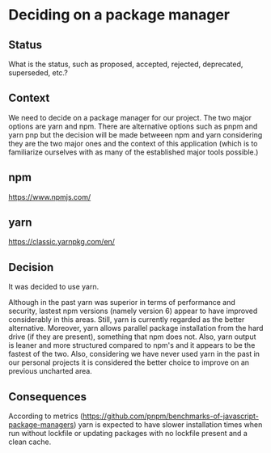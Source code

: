 # Deciding on a package manager

## Status

What is the status, such as proposed, accepted, rejected, deprecated, superseded, etc.?

## Context

We need to decide on a package manager for our project. The two major options are yarn and npm. There are alternative options such as pnpm and yarn pnp but the decision will be made betweeen npm and yarn considering they are the two major ones and the context of this application (which is to familiarize ourselves with as many of the established major tools possible.)

## npm

https://www.npmjs.com/

## yarn

https://classic.yarnpkg.com/en/

## Decision

It was decided to use yarn.

Although in the past yarn was superior in terms of performance and security, lastest npm versions (namely version 6) appear to have improved considerably in this areas. Still, yarn is currently regarded as the better alternative. Moreover, yarn allows parallel package installation from the hard drive (if they are present), something that npm does not. Also, yarn output is leaner and more structured compared to npm's and it appears to be the fastest of the two. Also, considering we have never used yarn in the past in our personal projects it is considered the better choice to improve on an previous uncharted area.

## Consequences

According to metrics (https://github.com/pnpm/benchmarks-of-javascript-package-managers) yarn is expected to have slower installation times when run without lockfile or updating packages with no lockfile present and a clean cache.
